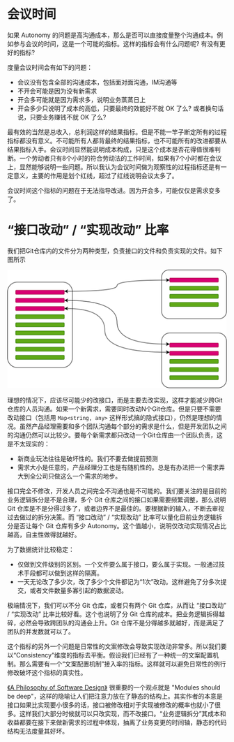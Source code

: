 # 会议时间

如果 Autonomy 的问题是高沟通成本，那么是否可以直接度量整个沟通成本。例如参与会议的时间，这是一个可能的指标。这样的指标会有什么问题呢? 有没有更好的指标?

度量会议时间会有如下的问题：

* 会议没有包含全部的沟通成本，包括面对面沟通，IM沟通等
* 不开会可能是因为没有新需求
* 开会多可能就是因为需求多，说明业务蒸蒸日上
* 开会多少只说明了成本的高低，只要最终的效能好不就 OK 了么? 或者换句话说，只要业务赚钱不就 OK 了么?

最有效的当然是总收入，总利润这样的结果指标。但是不能一竿子断定所有的过程指标都没有意义。不可能所有人都背最终的结果指标，也不可能所有的改进都要从结果指标入手。会议时间显然能说明成本构成，只是这个成本是否花得值很难判断。一个劳动者只有8个小时的符合劳动法的工作时间，如果有7个小时都在会议上，显然能够说明一些问题。所以我认为会议时间做为观察性的过程指标还是有一定意义，主要的作用是划个红线，超过了红线说明会议太多了。

会议时间这个指标的问题在于无法指导改进。因为开会多，可能仅仅是需求变多了。

# “接口改动” / “实现改动” 比率

我们把Git仓库内的文件分为两种类型，负责接口的文件和负责实现的文件。如下图所示

![InterfaceStability](./InterfaceStability.drawio.svg)

理想的情况下，应该尽可能少的改接口，而是主要去改实现，这样才能减少跨Git仓库的人员沟通。如果一个新需求，需要同时改动N个Git仓库。但是只要不需要改动接口（包括用 `Map<string, any>` 这样形式搞的隐式接口），仍然是理想的情况。虽然产品经理需要和多个团队沟通每个部分的需求是什么，但是开发团队之间的沟通仍然可以比较少。要每个新需求都只改动一个Git仓库由一个团队负责，这是不太现实的：

* 新商业玩法往往是破坏性的。我们不要去做提前预测
* 需求大小是任意的，产品经理分工也是有随机性的。总是有办法把一个需求弄大到全公司只做这么一个需求的地步。

接口完全不修改，开发人员之间完全不沟通也是不可能的。我们要关注的是目前的业务逻辑拆分是不是合理，多个 Git 仓库之间的接口如果需要频繁调整，那么说明 Git 仓库是不是分得过多了，或者边界不是最佳的。要根据新的输入，不断去审视过去做过的拆分决策。而 “接口改动” / “实现改动” 比率可以量化目前业务逻辑拆分是否让每个 Git 仓库有多少 Autonomy。这个值越小，说明仅改动实现情况占比越高，自主性做得就越好。

为了数据统计比较稳定：

* 仅做到文件级别的区别。一个文件要么属于接口，要么属于实现。一般通过技术手段都可以做到这样的隔离。
* 一天无论改了多少次，改了多少个文件都记为“1次”改动。这样避免了分多次提交，或者文件数量多寡引起的数据波动。

极端情况下，我们可以不分 Git 仓库，或者只有两个 Git 仓库，从而让 “接口改动” / “实现改动” 比率比较好看。这个也说明了分 Git 仓库的成本。把业务逻辑拆得越碎，必然会导致跨团队的沟通会上升。Git 仓库不是分得越多就越好，而是满足了团队的并发数就可以了。

这个指标的另外一个问题是日常性的文案修改会导致实现改动非常多。所以我们要以“Consistency”维度的指标去平衡。假设我们已经有了一种统一的文案配置机制。那么需要有一个“文案配置机制”接入率的指标。这样就可以避免日常性的例行修改破坏这个指标的真实性。

[《A Philosophy of Software Design》](https://www.amazon.com/Philosophy-Software-Design-John-Ousterhout/dp/1732102201) 很重要的一个观点就是 "Modules should be deep"，这样的隐喻让人们把注意力放在了静态的结构上。其实作者的本意是接口如果比实现要小很多的话，接口被修改相对于实现被修改的概率也就小了很多。这样我们大部分时候就可以只改实现，而不改接口。“业务逻辑拆分”其成本和收益都要在接下来做新需求的过程中体现，抽离了业务变更的时间轴，静态的代码结构无法度量其好坏。
